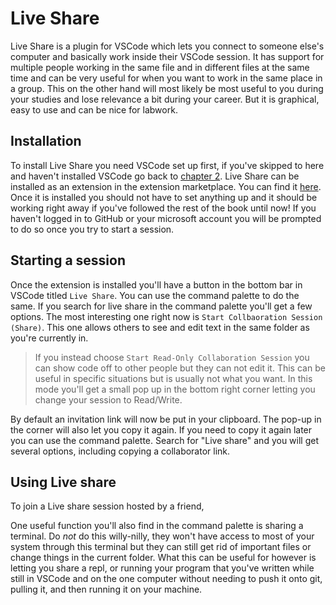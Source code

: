 # Live Share
Live Share is a plugin for VSCode which lets you connect to someone else's
computer and basically work inside their VSCode session. It has support for
multiple people working in the same file and in different files at the same
time and can be very useful for when you want to work in the same place in a
group. This on the other hand will most likely be most useful to you during
your studies and lose relevance a bit during your career. But it is graphical,
easy to use and can be nice for labwork.

## Installation
To install Live Share you need VSCode set up first, if you've skipped to here and haven't installed VSCode go back to [chapter 2](../editor/index.md).
Live Share can be installed as an extension in the extension marketplace. You can find it [here](https://marketplace.visualstudio.com/items?itemName=vscodevim.vim). Once it is installed you should not have to set anything up and it should be working right away if you've followed the rest of the book until now!
If you haven't logged in to GitHub or your microsoft account you will be prompted to do so once you try to start a session.
<!-- Test if this above link actually works! -->

## Starting a session
Once the extension is installed you'll have a button in the bottom bar in VSCode titled `Live Share`. You can use the command palette to do the same. If you search for live share in the command palette you'll get a few options. The most interesting one right now is `Start Collbaoration Session (Share)`. This one allows others to see and edit text in the same folder as you're currently in. 

> If you instead choose `Start Read-Only Collaboration Session` you can show code off to other people but they can not edit it. This can be useful in specific situations but is usually not what you want. In this mode you'll get a small pop up in the bottom right corner letting you change your session to Read/Write.

By default an invitation link will now be put in your clipboard.
The pop-up in the corner will also let you copy it again. If you need to copy it
again later you can use the command palette. Search for "Live share" and you
will get several options, including copying a collaborator link.

## Using Live share
To join a Live share session hosted by a friend, <!-- TODO: need a second
person to test-->

One useful function you'll also find in the command palette is sharing a
terminal. Do _not_ do this willy-nilly, they won't have access to most of your
system through this terminal but they can still get rid of important files or
change things in the current folder. <!-- I think? I don't remember, remove this
if this isn't the case --> What this can be useful for however is letting you
share a repl, or running your program that you've written while still in VSCode
and on the one computer without needing to push it onto git, pulling it, and
then running it on your machine.
